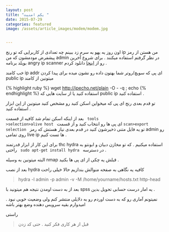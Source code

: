 ```yaml
---
layout: post
title: "یکم امنیت "
date: 2015-07-29
categories: featured
image: /assets/article_images/modem/modem.jpg


---
```



اون روز یه یهو به سرم زد ببینم چه تعدادی از کاربرایی که تو رنج ip من هستن از رمز پیشفرض مودمشون که من admin در نظر گرفتم استفاده میکنند .
برای شروع آخرین بویلد برنامه angry ip scanner رو از [اینجا](http://angryip.org/download/#linux "angry ip scanner") دانلود کردم .

خب کامند ip addr ای پی که سویچ/روتر شما بهتون داده رو نشون میده برای پیدا کردن public ip میتونین از کامند

{% highlight ruby %}
wget http://ipecho.net/plain -O - -q ; echo
{% endhighlight %}
استفاده کنید یا از سایت هایی که public ip استفاده کنید .

تو قدم بعدی رنج ای پی که میخواین اسکن کنید رو مشخص کنید میتونین از  [این]("http://www.subnet-calculator.com" ) ابزار استفاده کنید .

بعد از اینکه اسکن تمام شد کافیه از قسمت <code> tools >selection>alive host </code> ای پی ها رو انتخاب کنید و از قسمت <code>scan>export selection </code> تو یه فایل متنی ذخیرشون کنید
در قدم بعدی نیاز هستش که رمز admin رو روی تمامی live ip ها تست کنیم .

برای این کار از ابزار قدرتمند thc hydra استفاده میکنیم . که تو مخازن دبیان و ابونتو به راحتی
<code> sudo apt-get install hydra </code>
در دسترسه .

البته میتونین به وسیله nmap قبلش یه چکی از ای پی ها بکنید .

بعد از نصب hydra کافیه یه نگاهی به صفحه منوالش بندازیم حالا خیلی راحت  

> hydra -l admin -p admin -v -M /home/yourname/hosts.txt http-head

بعد از به دست اومدن نتیجه هم میتونید با spss یه امار درست حسابی تحویل بدین .

 نمیتونم آماری رو که به دست اوردم رو به دلایلی  منتشر کنم ولی وضعیت خوبی نبود . امیدوارم بقیه سرویس دهنده وضع بهتر باشه

راستی

> قبل از هر کاری فکر کنید . حتی کد زدن
